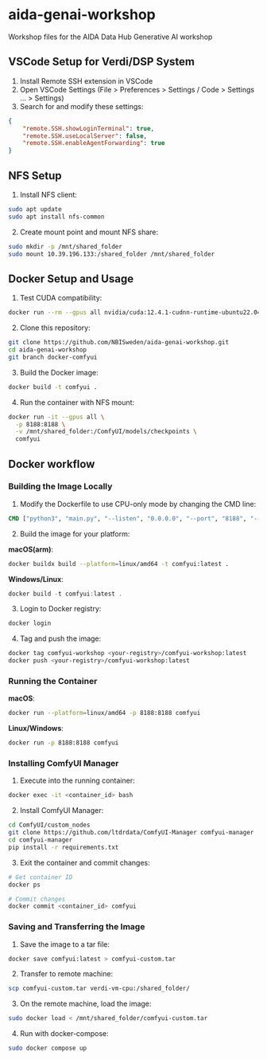 # aida-genai-workshop
Workshop files for the AIDA Data Hub Generative AI workshop

## VSCode Setup for Verdi/DSP System
1. Install Remote SSH extension in VSCode
2. Open VSCode Settings (File > Preferences > Settings / Code > Settings ... > Settings)
3. Search for and modify these settings:
```json
{
    "remote.SSH.showLoginTerminal": true,
    "remote.SSH.useLocalServer": false,
    "remote.SSH.enableAgentForwarding": true
}
```

## NFS Setup
1. Install NFS client:
```bash
sudo apt update
sudo apt install nfs-common
```

2. Create mount point and mount NFS share:
```bash
sudo mkdir -p /mnt/shared_folder
sudo mount 10.39.196.133:/shared_folder /mnt/shared_folder
```

## Docker Setup and Usage

1. Test CUDA compatibility:
```bash
docker run --rm --gpus all nvidia/cuda:12.4.1-cudnn-runtime-ubuntu22.04 nvidia-smi
```

2. Clone this repository:
```bash
git clone https://github.com/NBISweden/aida-genai-workshop.git
cd aida-genai-workshop
git branch docker-comfyui
```

3. Build the Docker image:
```bash
docker build -t comfyui .
```

4. Run the container with NFS mount:
```bash
docker run -it --gpus all \
  -p 8188:8188 \
  -v /mnt/shared_folder:/ComfyUI/models/checkpoints \
  comfyui
```

## Docker workflow

### Building the Image Locally

1. Modify the Dockerfile to use CPU-only mode by changing the CMD line:
```dockerfile
CMD ["python3", "main.py", "--listen", "0.0.0.0", "--port", "8188", "--cpu"]
```

2. Build the image for your platform:

**macOS(arm)**:
```bash
docker buildx build --platform=linux/amd64 -t comfyui:latest .
```

**Windows/Linux**:
```powershell
docker build -t comfyui:latest .
```

3. Login to Docker registry:
```bash
docker login
```

4. Tag and push the image:
```bash
docker tag comfyui-workshop <your-registry>/comfyui-workshop:latest
docker push <your-registry>/comfyui-workshop:latest
```

### Running the Container

**macOS**:
```bash
docker run --platform=linux/amd64 -p 8188:8188 comfyui
```

**Linux/Windows**:
```bash
docker run -p 8188:8188 comfyui
```

### Installing ComfyUI Manager

1. Execute into the running container:
```bash
docker exec -it <container_id> bash
```

2. Install ComfyUI Manager:
```bash
cd ComfyUI/custom_nodes
git clone https://github.com/ltdrdata/ComfyUI-Manager comfyui-manager
cd comfyui-manager
pip install -r requirements.txt
```

3. Exit the container and commit changes:
```bash
# Get container ID
docker ps

# Commit changes
docker commit <container_id> comfyui
```

### Saving and Transferring the Image

1. Save the image to a tar file:
```bash
docker save comfyui:latest > comfyui-custom.tar
```

2. Transfer to remote machine:
```bash
scp comfyui-custom.tar verdi-vm-cpu:/shared_folder/
```

3. On the remote machine, load the image:
```bash
sudo docker load < /mnt/shared_folder/comfyui-custom.tar
```

4. Run with docker-compose:
```bash
sudo docker compose up
```
